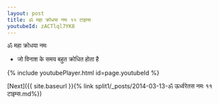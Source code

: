 ```yaml
---
layout: post
title: ॐ महा क्रोधया नमः ११ टाइम्स
youtubeId: zACTlql7YK8
---
```

 
 
 ॐ महा क्रोधया नमः  
 
 -  जो विनाश के समय बहुत क्रोधित होता है 
 
  
 
  
 
 
 
 
 
 


{% include youtubePlayer.html id=page.youtubeId %}
 
[Next]({{ site.baseurl }}{% link  split1/_posts/2014-03-13-ॐ ऊर्ध्वरेतस नमः ११ टाइम्स.md%})
 
